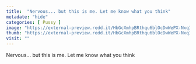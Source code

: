 ```yaml
---
title:  "Nervous... but this is me. Let me know what you think"
metadate: "hide"
categories: [ Pussy ]
image: "https://external-preview.redd.it/HbGcXmhpBRthqu6blOcDwWePX-NxqIAjhAE0UKmPHIw.jpg?auto=webp&s=cf0c16ca031c79f632c8e293fe64689676ac9267"
thumb: "https://external-preview.redd.it/HbGcXmhpBRthqu6blOcDwWePX-NxqIAjhAE0UKmPHIw.jpg?width=640&crop=smart&auto=webp&s=2790f2e815ebeead6a4db35eb3fa6ea42461a92a"
visit: ""
---
```

Nervous... but this is me. Let me know what you think
